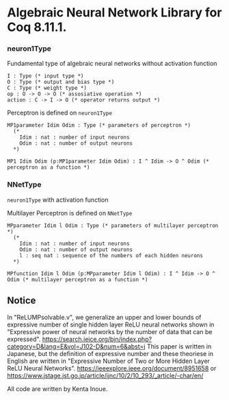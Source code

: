 # Algebraic Neural Network Library for Coq 8.11.1.

### neuron1Type
Fundamental type of algebraic neural networks without activation function
```
I : Type (* input type *)
O : Type (* output and bias type *)
C : Type (* weight type *)
op : O -> O -> O (* assosiative operation *)
action : C -> I -> O (* operator returns output *)
```

Perceptron is defined on `neuron1Type`
```
MP1parameter Idim Odim : Type (* parameters of perceptron *)
  (*
    Idim : nat : number of input neurons
    Odim : nat : number of output neurons
  *)

MP1 Idim Odim (p:MP1parameter Idim Odim) : I ^ Idim -> O ^ Odim (* perceptron as a function *)
```

### NNetType
`neuron1Type` with activation function

Multilayer Perceptron is defined on `NNetType`
```
MPparameter Idim l Odim : Type (* parameters of multilayer perceptron *)
  (*
    Idim : nat : number of input neurons
    Odim : nat : number of output neurons
    l : seq nat : sequence of the numbers of each hidden neurons
  *)

MPfunction Idim l Odim (p:MPparameter Idim l Odim) : I ^ Idim -> O ^ Odim (* multilayer perceptron as a function *)
```

###


## Notice
In "ReLUMPsolvable.v", we generalize an upper and lower bounds of expressive number of single hidden layer ReLU neural networks shown in "Expressive power of neural networks by the number of data that can be expressed".
https://search.ieice.org/bin/index.php?category=D&lang=E&vol=J102-D&num=6&abst=j
This paper is written in Japanese, but the definition of expressive number and these theoriese in English are written in "Expressive Number of Two or More Hidden Layer ReLU Neural Networks".
https://ieeexplore.ieee.org/document/8951658
or
https://www.jstage.jst.go.jp/article/ijnc/10/2/10_293/_article/-char/en/

All code are written by Kenta Inoue.
